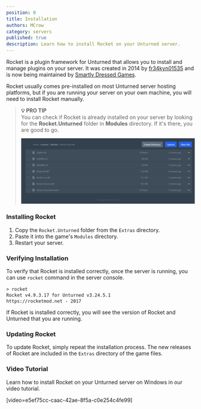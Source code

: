 ```yaml
---
position: 0
title: Installation
authors: MCrow
category: servers
published: true
description: Learn how to install Rocket on your Unturned server.
---
```


Rocket is a plugin framework for Unturned that allows you to install and manage plugins on your server. It was created in 2014 by [fr34kyn01535](https://github.com/fr34kyn01535) and is now being maintained by [Smartly Dressed Games](https://smartlydressedgames.com/).

Rocket usually comes pre-installed on most Unturned server hosting platforms, but if you are running your server on your own machine, you will need to install Rocket manually.

> **💡 PRO TIP**  
> You can check if Rocket is already installed on your server by looking for the **Rocket.Unturned** folder in **Modules** directory. If it's there, you are good to go.
>
> ![rocket in modules](assets/rocket_in_modules.png)

### Installing Rocket
1. Copy the `Rocket.Unturned` folder from the `Extras` directory.
2. Paste it into the game's `Modules` directory.
3. Restart your server.

### Verifying Installation
To verify that Rocket is installed correctly, once the server is running, you can use `rocket` command in the server console. 

```
> rocket
Rocket v4.9.3.17 for Unturned v3.24.5.1
https://rocketmod.net - 2017
```

If Rocket is installed correctly, you will see the version of Rocket and Unturned that you are running.

### Updating Rocket
To update Rocket, simply repeat the installation process. The new releases of Rocket are included in the `Extras` directory of the game files.

### Video Tutorial
Learn how to install Rocket on your Unturned server on Windows in our video tutorial.

[video=e5ef75cc-caac-42ae-8f5a-c0e254c4fe99]


